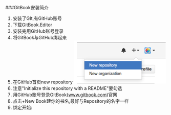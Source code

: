 ###GitBook安装简介
1. 安装了GIt,有GitHub账号 
2. 下载GitBook.Editor
3. 安装完用GitHub账号登录
4. 将GitBook与GitHub绑起来
5. 在GitHub首页new repository
![](/assets/4.bmp)
6. 注意"Initialize this repository with a README"要勾选
7. 用GitHub账号登录GitBook(www.gitbook.com)官网
8. 点击+New Book建你的书名,最好与Repository的名字一样
9. 绑定开始: